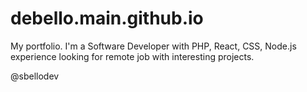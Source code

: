 # debello.main.github.io

My portfolio. I'm a Software Developer with PHP, React, CSS, Node.js experience looking for remote job with interesting projects.

@sbellodev
